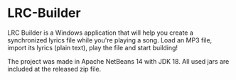# LRC-Builder
LRC Builder is a Windows application that will help you create a synchronized lyrics file while you're playing a song. Load an MP3 file, import its lyrics (plain text), play the file and start building!

The project was made in Apache NetBeans 14 with JDK 18. All used jars are included at the released zip file.
